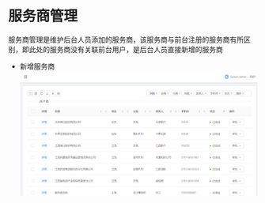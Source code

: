# 服务商管理
服务商管理是维护后台人员添加的服务商，该服务商与前台注册的服务商有所区别，即此处的服务商没有关联前台用户，是后台人员直接新增的服务商
 * 新增服务商
![新增服务商](https://raw.githubusercontent.com/atlanteem/user_manual_admin/master/lvyoto/files/新增服务商.gif)
